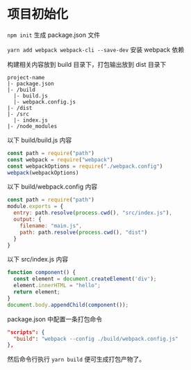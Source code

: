 # 项目初始化

`npm init` 生成 package.json 文件

`yarn add webpack webpack-cli --save-dev` 安装 webpack 依赖

构建相关内容放到 build 目录下，打包输出放到 dist 目录下
```
project-name
|- package.json
|- /build  
  |- build.js
  |- webpack.config.js
|- /dist
|- /src
  |- index.js
|- /node_modules
```
以下 build/build.js 内容
```js
const path = require("path")
const webpack = require("webpack")
const webpackOptions = require("./webpack.config")
webpack(webpackOptions)

```


以下 build/webpack.config 内容
```js
const path = require("path")
module.exports = {
  entry: path.resolve(process.cwd(), "src/index.js"),
  output: {
    filename: "main.js",
    path: path.resolve(process.cwd(), "dist")
  }
}
```

以下 src/index.js 内容
```js
function component() {
  const element = document.createElement('div');
  element.innerHTML = "hello";
  return element;
}
document.body.appendChild(component());
```

package.json 中配置一条打包命令

```json
"scripts": {
  "build": "webpack --config ./build/webpack.config.js"
},
```

然后命令行执行 `yarn build` 便可生成打包产物了。
